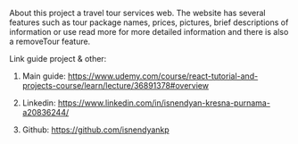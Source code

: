 About this project a travel tour services web. The website has several features such as tour package names, prices, pictures, brief descriptions of information or use read more for more detailed information and there is also a removeTour feature.

Link guide project & other:
1. Main guide: https://www.udemy.com/course/react-tutorial-and-projects-course/learn/lecture/36891378#overview

2. Linkedin: https://www.linkedin.com/in/isnendyan-kresna-purnama-a20836244/

3. Github: https://github.com/isnendyankp